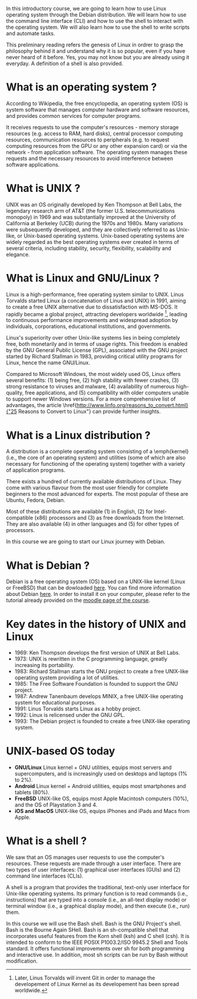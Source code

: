 In this introductory course, we are going to learn how to use Linux operating system through the Debian distribution. We will learn how to use the command line interface (CLI) and how to use the shell to interact with the operating system. We will also learn how to use the shell to write scripts and automate tasks.

This preliminary reading refers the genesis of Linux in ordrer to grasp the philosophy behind it and understand why it is so popular, even if you have never heard of it before. Yes, you may not know but you are already using it everyday. A definition of a shell is also provided.

# What is an operating system ?
According to Wikipedia, the free encyclopedia, an operating system (OS) is system software that manages computer hardware and software resources, and provides common services for computer programs. 

It receives requests to use the computer's resources - memory storage resources (e.g. access to RAM, hard disks), central processor computing resources, communication resources to peripherals (e.g. to request computing resources from the GPU or any other expansion card) or via the network - from application software. The operating system manages these requests and the necessary resources to avoid interference between software applications.

# What is UNIX ?
UNIX was an OS originally developed by Ken Thompson at Bell Labs, the legendary research arm of AT&T (the former U.S. telecommunications monopoly) in 1969 and was substantially improved at the University of California at Berkeley (UCB) during the 1970s and 1980s. Many variations were subsequently developed, and they are collectively referred to as Unix-like, or Unix-based operating systems. Unix-based operating systems are widely regarded as the best operating systems ever created in terms of several criteria, including stability, security, flexibility, scalability and elegance.

# What is Linux and GNU/Linux ?
Linux is a high-performance, free operating system similar to UNIX. Linus Torvalds started Linux (a concatenation of Linus and UNIX) in 1991, aiming to create a free UNIX alternative due to dissatisfaction with MS-DOS. It rapidly became a global project, attracting developers worldwide [^1], leading to continuous performance improvements and widespread adoption by individuals, corporations, educational institutions, and governments.

Linux's superiority over other Unix-like systems lies in being completely free, both monetarily and in terms of usage rights. This freedom is enabled by the GNU General Public License (GPL), associated with the GNU project started by Richard Stallman in 1983, providing critical utility programs for Linux, hence the name GNU/Linux.

Compared to Microsoft Windows, the most widely used OS, Linux offers several benefits: (1) being free, (2) high stability with fewer crashes, (3) strong resistance to viruses and malware, (4) availability of numerous high-quality, free applications, and (5) compatibility with older computers unable to support newer Windows versions. For a more comprehensive list of advantages, the article \href{http://www.linfo.org/reasons_to_convert.html}{"25 Reasons to Convert to Linux"} can provide further insights.

# What is a Linux distribution ?

A distribution is a complete operating system consisting of a \emph{kernel} (i.e., the core of an operating system) and utilities (some of which are also necessary for functioning of the operating system) together with a variety of application programs. 

There exists a hundred of currently available distributions of Linux. They come with various flavour from the most user friendly for complete beginners to the most advanced for experts. The most popular of these are Ubuntu, Fedora, Debian.

Most of these distributions are available (1) in English, (2) for Intel-compatible (x86) processors and (3) as free downloads from the Internet. They are also available (4) in other languages and (5) for other types of processors.

In this course we are going to start our Linux journey with Debian.

# What is Debian ?

Debian is a free operating system (OS) based on a UNIX-like kernel (Linux or FreeBSD) that can be dowloaded [here](https://www.debian.org/download). You can find more information about Debian [here](https://www.debian.org/intro/about). In order to install it on your computer, please refer to the tutorial already provided on the [moodle page of the course](https://moodle.myefrei.fr/course/view.php?id=11798).

# Key dates in the history of UNIX and Linux

- 1969: Ken Thompson develops the first version of UNIX at Bell Labs.
- 1973: UNIX is rewritten in the C programming language, greatly increasing its portability.
- 1983: Richard Stallman starts the GNU project to create a free UNIX-like operating system providing a lot of utilities.
- 1985: The Free Software Foundation is founded to support the GNU project.
- 1987: Andrew Tanenbaum develops MINIX, a free UNIX-like operating system for educational purposes.
- 1991: Linus Torvalds starts Linux as a hobby project.
- 1992: Linux is relicensed under the GNU GPL.
- 1993: The Debian project is founded to create a free UNIX-like operating system.

# UNIX-based OS today

- **GNU/Linux** Linux kernel + GNU utilities, equips most servers and supercomputers, and is increasingly used on desktops and laptops (1\% to 2\%).
- **Android** Linux kernel + Android utilities, equips most smartphones and tablets (80\%).
- **FreeBSD** UNIX-like OS, equips most Apple Macintosh computers (10\%), and the OS of Playstation 3 and 4.
- **iOS and MacOS** UNIX-like OS, equips iPhones and iPads and Macs from Apple.

# What is a shell ?

We saw that an OS manages user requests to use the computer's resources. These requests are made through a user interface. There are two types of user interfaces: (1) graphical user interfaces (GUIs) and (2) command line interfaces (CLIs).

A shell is a program that provides the traditional, text-only user interface for Unix-like operating systems. Its primary function is to read commands (i.e., instructions) that are typed into a console (i.e., an all-text display mode) or terminal window (i.e., a graphical display mode), and then execute (i.e., run) them.

In this course we will use the Bash shell. Bash is the GNU Project's shell. Bash is the Bourne Again SHell. Bash is an sh-compatible shell that incorporates useful features from the Korn shell (ksh) and C shell (csh). It is intended to conform to the IEEE POSIX P1003.2/ISO 9945.2 Shell and Tools standard. It offers functional improvements over sh for both programming and interactive use. In addition, most sh scripts can be run by Bash without modification.

[^1]: Later, Linus Torvalds will invent Git in order to manage the developement of Linux Kernel as its developement has been spread worldwide.
